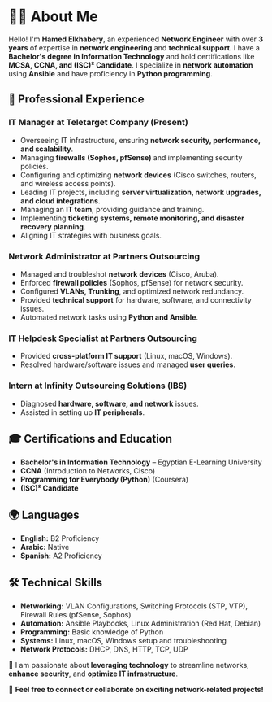 # 👨‍💻 About Me  

Hello! I'm **Hamed Elkhabery**, an experienced **Network Engineer** with over **3 years** of expertise in **network engineering** and **technical support**. I have a **Bachelor's degree in Information Technology** and hold certifications like **MCSA, CCNA, and (ISC)² Candidate**. I specialize in **network automation** using **Ansible** and have proficiency in **Python programming**.  

## 💼 Professional Experience  

### **IT Manager at Teletarget Company (Present)**  
- Overseeing IT infrastructure, ensuring **network security, performance, and scalability**.  
- Managing **firewalls (Sophos, pfSense)** and implementing security policies.  
- Configuring and optimizing **network devices** (Cisco switches, routers, and wireless access points).  
- Leading IT projects, including **server virtualization, network upgrades, and cloud integrations**.  
- Managing an **IT team**, providing guidance and training.  
- Implementing **ticketing systems, remote monitoring, and disaster recovery planning**.  
- Aligning IT strategies with business goals.  

### **Network Administrator at Partners Outsourcing**  
- Managed and troubleshot **network devices** (Cisco, Aruba).  
- Enforced **firewall policies** (Sophos, pfSense) for network security.  
- Configured **VLANs, Trunking**, and optimized network redundancy.  
- Provided **technical support** for hardware, software, and connectivity issues.  
- Automated network tasks using **Python and Ansible**.  

### **IT Helpdesk Specialist at Partners Outsourcing**  
- Provided **cross-platform IT support** (Linux, macOS, Windows).  
- Resolved hardware/software issues and managed **user queries**.  

### **Intern at Infinity Outsourcing Solutions (IBS)**  
- Diagnosed **hardware, software, and network** issues.  
- Assisted in setting up **IT peripherals**.  

## 🎓 Certifications and Education  
- **Bachelor's in Information Technology** – Egyptian E-Learning University  
- **CCNA** (Introduction to Networks, Cisco)  
- **Programming for Everybody (Python)** (Coursera)  
- **(ISC)² Candidate**  

## 🌍 Languages  
- **English:** B2 Proficiency  
- **Arabic:** Native  
- **Spanish:** A2 Proficiency  

## 🛠️ Technical Skills  
- **Networking:** VLAN Configurations, Switching Protocols (STP, VTP), Firewall Rules (pfSense, Sophos)  
- **Automation:** Ansible Playbooks, Linux Administration (Red Hat, Debian)  
- **Programming:** Basic knowledge of Python  
- **Systems:** Linux, macOS, Windows setup and troubleshooting  
- **Network Protocols:** DHCP, DNS, HTTP, TCP, UDP  

🚀 I am passionate about **leveraging technology** to streamline networks, **enhance security**, and **optimize IT infrastructure**.  

📩 **Feel free to connect or collaborate on exciting network-related projects!**  
